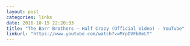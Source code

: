 ```yaml
---
layout: post
categories: links
date: 2016-10-15 22:20:33
title: "The Barr Brothers – Half Crazy (Official Video) - YouTube"
linkurl: "https://www.youtube.com/watch?v=MrpDVFbBmLY"
---
```


